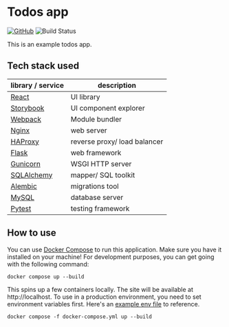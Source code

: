 # Todos app

[![GitHub](https://img.shields.io/github/license/aryaniyaps/todos)](https://github.com/aryaniyaps/todos)
![Build Status](https://github.com/aryaniyaps/todos/workflows/tests/badge.svg)

This is an example todos app.

## Tech stack used

| library / service                                      | description                  |
| ------------------------------------------------------ | ---------------------------- |
| [React](https://github.com/facebook/react)             | UI library                   |
| [Storybook](https://github.com/storybookjs/storybook)  | UI component explorer        |
| [Webpack](https://github.com/webpack/webpack)          | Module bundler               |
| [Nginx](https://github.com/nginx/nginx)                | web server                   |
| [HAProxy](https://github.com/haproxy/haproxy)          | reverse proxy/ load balancer |
| [Flask](https://github.com/pallets/flask)              | web framework                |
| [Gunicorn](https://github.com/benoitc/gunicorn)        | WSGI HTTP server             |
| [SQLAlchemy](https://github.com/sqlalchemy/sqlalchemy) | mapper/ SQL toolkit          |
| [Alembic](https://github.com/sqlalchemy/alembic)       | migrations tool              |
| [MySQL](https://github.com/mysql/mysql-server)         | database server              |
| [Pytest](https://github.com/pytest-dev/pytest)         | testing framework            |

## How to use

You can use [Docker Compose](https://github.com/docker/compose) to run this application.
Make sure you have it installed on your machine! For development purposes, you can get
going with the following command:

```text
docker compose up --build
```

This spins up a few containers locally. The site will be available at
http://localhost. To use in a production environment, you need to set environment
variables first. Here's an [example env file](example.env) to reference.

```text
docker compose -f docker-compose.yml up --build
```
